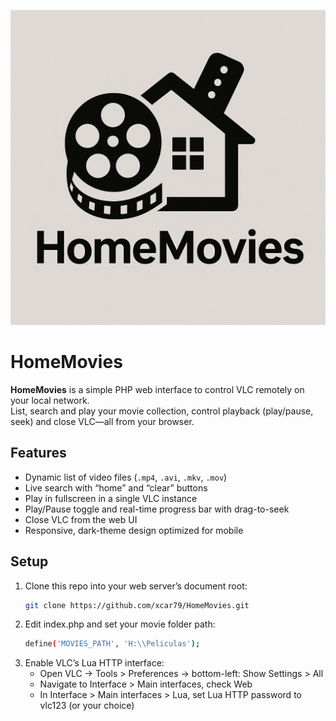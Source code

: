 ![HomeMovies Logo](https://raw.githubusercontent.com/xcar79/HomeMovies/refs/heads/main/homemovieslogo.png)

# HomeMovies

**HomeMovies** is a simple PHP web interface to control VLC remotely on your local network.  
List, search and play your movie collection, control playback (play/pause, seek) and close VLC—all from your browser.

## Features

- Dynamic list of video files (`.mp4`, `.avi`, `.mkv`, `.mov`)
- Live search with “home” and “clear” buttons
- Play in fullscreen in a single VLC instance
- Play/Pause toggle and real-time progress bar with drag-to-seek
- Close VLC from the web UI
- Responsive, dark-theme design optimized for mobile

## Setup

1. Clone this repo into your web server’s document root:
   ```bash
   git clone https://github.com/xcar79/HomeMovies.git

2. Edit index.php and set your movie folder path:
   ```bash
   define('MOVIES_PATH', 'H:\\Peliculas');

3. Enable VLC’s Lua HTTP interface:
   - Open VLC → Tools > Preferences → bottom-left: Show Settings > All
   - Navigate to Interface > Main interfaces, check Web
   - In Interface > Main interfaces > Lua, set Lua HTTP password to vlc123 (or your choice)

